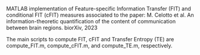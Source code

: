 MATLAB implementation of Feature-specific Information Transfer (FIT) and conditional FIT (cFIT) measures associated to the paper:
M. Celotto et al. An information-theoretic quantification of the content of communication between brain regions. biorXiv, 2023

The main scripts to compute FIT, cFIT and Transfer Entropy (TE) are compute_FIT.m, compute_cFIT.m, and compute_TE.m, respectively.
